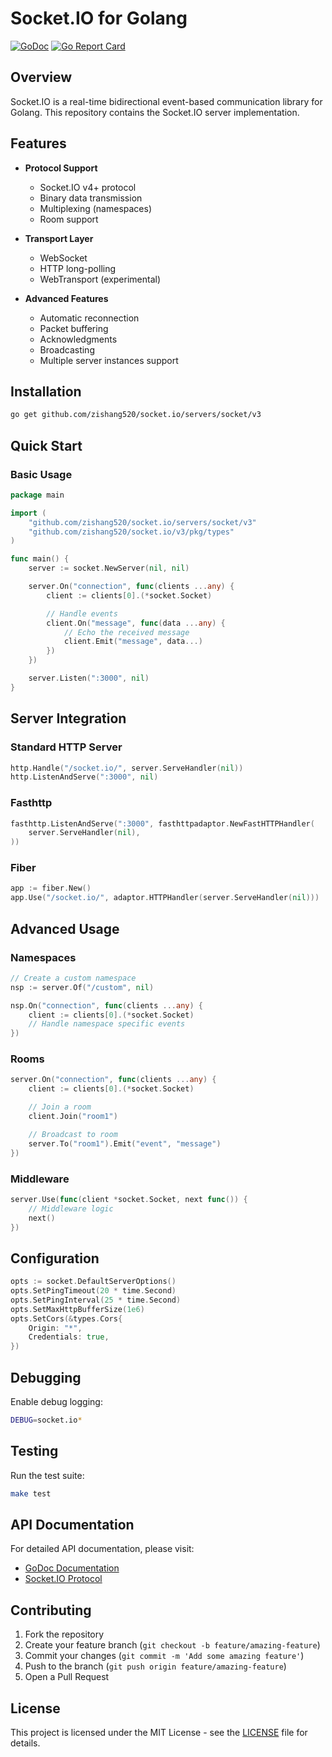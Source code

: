 # Socket.IO for Golang

[![GoDoc](https://pkg.go.dev/badge/github.com/zishang520/socket.io/servers/socket/v3?utm_source=godoc)](https://pkg.go.dev/github.com/zishang520/socket.io/servers/socket/v3)
[![Go Report Card](https://goreportcard.com/badge/github.com/zishang520/socket.io/servers/socket/v3)](https://goreportcard.com/report/github.com/zishang520/socket.io/servers/socket/v3)

## Overview

Socket.IO is a real-time bidirectional event-based communication library for Golang. This repository contains the Socket.IO server implementation.

## Features

- **Protocol Support**
  - Socket.IO v4+ protocol
  - Binary data transmission
  - Multiplexing (namespaces)
  - Room support

- **Transport Layer**
  - WebSocket
  - HTTP long-polling
  - WebTransport (experimental)

- **Advanced Features**
  - Automatic reconnection
  - Packet buffering
  - Acknowledgments
  - Broadcasting
  - Multiple server instances support

## Installation

```bash
go get github.com/zishang520/socket.io/servers/socket/v3
```

## Quick Start

### Basic Usage

```go
package main

import (
    "github.com/zishang520/socket.io/servers/socket/v3"
    "github.com/zishang520/socket.io/v3/pkg/types"
)

func main() {
    server := socket.NewServer(nil, nil)

    server.On("connection", func(clients ...any) {
        client := clients[0].(*socket.Socket)

        // Handle events
        client.On("message", func(data ...any) {
            // Echo the received message
            client.Emit("message", data...)
        })
    })

    server.Listen(":3000", nil)
}
```

## Server Integration

### Standard HTTP Server

```go
http.Handle("/socket.io/", server.ServeHandler(nil))
http.ListenAndServe(":3000", nil)
```

### Fasthttp

```go
fasthttp.ListenAndServe(":3000", fasthttpadaptor.NewFastHTTPHandler(
    server.ServeHandler(nil),
))
```

### Fiber

```go
app := fiber.New()
app.Use("/socket.io/", adaptor.HTTPHandler(server.ServeHandler(nil)))
```

## Advanced Usage

### Namespaces

```go
// Create a custom namespace
nsp := server.Of("/custom", nil)

nsp.On("connection", func(clients ...any) {
    client := clients[0].(*socket.Socket)
    // Handle namespace specific events
})
```

### Rooms

```go
server.On("connection", func(clients ...any) {
    client := clients[0].(*socket.Socket)

    // Join a room
    client.Join("room1")

    // Broadcast to room
    server.To("room1").Emit("event", "message")
})
```

### Middleware

```go
server.Use(func(client *socket.Socket, next func()) {
    // Middleware logic
    next()
})
```

## Configuration

```go
opts := socket.DefaultServerOptions()
opts.SetPingTimeout(20 * time.Second)
opts.SetPingInterval(25 * time.Second)
opts.SetMaxHttpBufferSize(1e6)
opts.SetCors(&types.Cors{
    Origin: "*",
    Credentials: true,
})
```

## Debugging

Enable debug logging:

```bash
DEBUG=socket.io*
```

## Testing

Run the test suite:

```bash
make test
```

## API Documentation

For detailed API documentation, please visit:

- [GoDoc Documentation](https://pkg.go.dev/github.com/zishang520/socket.io/servers/socket/v3)
- [Socket.IO Protocol](https://github.com/socketio/socket.io-protocol)

## Contributing

1. Fork the repository
2. Create your feature branch (`git checkout -b feature/amazing-feature`)
3. Commit your changes (`git commit -m 'Add some amazing feature'`)
4. Push to the branch (`git push origin feature/amazing-feature`)
5. Open a Pull Request

## License

This project is licensed under the MIT License - see the [LICENSE](LICENSE) file for details.
